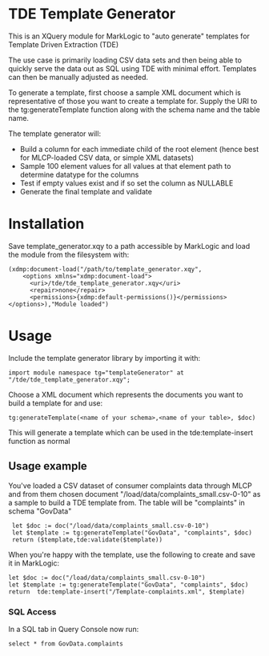 # TDE Template Generator
This is an XQuery module for MarkLogic to "auto generate" templates for Template Driven Extraction (TDE)

The use case is primarily loading CSV data sets and then being able to quickly serve the data out as SQL using TDE with minimal effort. Templates can then be manually adjusted as needed.

To generate a template, first choose a sample XML document which is representative of those you want to create a template for.
Supply the URI to the tg:generateTemplate function along with the schema name and the table name.

The template generator will:
* Build a column for each immediate child of the root element (hence best for MLCP-loaded CSV data, or simple XML datasets) 
* Sample 100 element values for all values at that element path to determine datatype for the columns
* Test if empty values exist and if so set the column as NULLABLE
* Generate the final template and validate

# Installation
Save template_generator.xqy to a path accessible by MarkLogic and load the module from the filesystem with:
```
(xdmp:document-load("/path/to/template_generator.xqy",
    <options xmlns="xdmp:document-load">
      <uri>/tde/tde_template_generator.xqy</uri>
      <repair>none</repair>
      <permissions>{xdmp:default-permissions()}</permissions>
</options>),"Module loaded")
```
# Usage
Include the template generator library by importing it with:
```
import module namespace tg="templateGenerator" at "/tde/tde_template_generator.xqy";
```
Choose a XML document which represents the documents you want to build a template for and use:
```
tg:generateTemplate(<name of your schema>,<name of your table>, $doc)
```
This will generate a template which can be used in the tde:template-insert function as normal

## Usage example
You've loaded a CSV dataset of consumer complaints data through MLCP and from them chosen document "/load/data/complaints_small.csv-0-10" as a sample to build a TDE template from. The table will be "complaints" in schema "GovData"
```
 let $doc := doc("/load/data/complaints_small.csv-0-10")
 let $template := tg:generateTemplate("GovData", "complaints", $doc)
 return ($template,tde:validate($template))
 ```
When you're happy with the template, use the following to create and save it in MarkLogic:

``` 
let $doc := doc("/load/data/complaints_small.csv-0-10")
let $template := tg:generateTemplate("GovData", "complaints", $doc)
return  tde:template-insert("/Template-complaints.xml", $template)
```

### SQL Access  
In a SQL tab in Query Console now run:
``` 
select * from GovData.complaints
``` 
